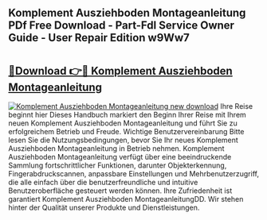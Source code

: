 ## Komplement Ausziehboden Montageanleitung PDf Free Download - Part-Fdl Service Owner Guide - User Repair Edition w9Ww7

# <h2><a href="http://df8izo8.blite.top/?on=Komplement+Ausziehboden+Montageanleitung">🔗Download 👉🔴 Komplement Ausziehboden Montageanleitung</a></h2>

[![Komplement Ausziehboden Montageanleitung new download](https://i.imgur.com/lujVjoI.png)](http://df8izo8.blite.top/?on=Komplement+Ausziehboden+Montageanleitung)
Ihre Reise beginnt hier Dieses Handbuch markiert den Beginn Ihrer Reise mit Ihrem neuen Komplement Ausziehboden Montageanleitung und führt Sie zu erfolgreichem Betrieb und Freude. Wichtige Benutzervereinbarung Bitte lesen Sie die Nutzungsbedingungen, bevor Sie Ihr neues Komplement Ausziehboden Montageanleitung in Betrieb nehmen. Komplement Ausziehboden Montageanleitung verfügt über eine beeindruckende Sammlung fortschrittlicher Funktionen, darunter Objekterkennung, Fingerabdruckscannen, anpassbare Einstellungen und Mehrbenutzerzugriff, die alle einfach über die benutzerfreundliche und intuitive Benutzeroberfläche gesteuert werden können. Ihre Zufriedenheit ist garantiert Komplement Ausziehboden MontageanleitungDD. Wir stehen hinter der Qualität unserer Produkte und Dienstleistungen.
